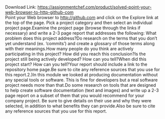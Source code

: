 Download Link: https://assignmentchef.com/product/solved-point-your-web-browser-to-http-github-com
<br>
Point your Web browser to http://github.com and click on the Explore link at the top of the page. Pick a project category and then select an individual project page.Examine the project page (browse through the links if necessary) and write a 2-3 page report that addresses the following: What problem does this project address?Do research on the terms that you don’t yet understand (ex. ‘commits’) and create a glossary of those terms along with their meanings.How many people do you think are actively participating in this project? How did you reach this conclusion?Is the project still being actively developed? How can you tell?When did this project start? How can you tell?Your report should include a link to the repository home page.Be sure to cite any reference sources that you use for this report.2.)In this module we looked at producing documentation without any special tools or software. This is fine for developers but a real software project needs more than that.Do some research on tools that are designed to help create software documentation (text and images) and write up a 2-3 page report on a subset of them that you would recommend for your company project. Be sure to give details on their use and why they were selected, in addition to what benefits they can provide.Also be sure to cite any reference sources that you use for this report.